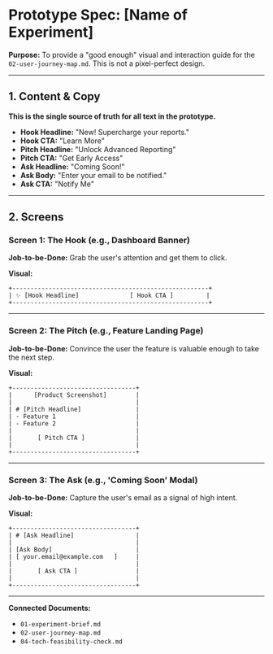 # Prototype Spec: [Name of Experiment]

**Purpose:** To provide a "good enough" visual and interaction guide for the `02-user-journey-map.md`. This is not a pixel-perfect design.

---

## 1. Content & Copy

**This is the single source of truth for all text in the prototype.**

* **Hook Headline:** "New! Supercharge your reports."
* **Hook CTA:** "Learn More"
* **Pitch Headline:** "Unlock Advanced Reporting"
* **Pitch CTA:** "Get Early Access"
* **Ask Headline:** "Coming Soon!"
* **Ask Body:** "Enter your email to be notified."
* **Ask CTA:** "Notify Me"

---

## 2. Screens

### Screen 1: The Hook (e.g., Dashboard Banner)

**Job-to-be-Done:** Grab the user's attention and get them to click.

**Visual:**
```
+------------------------------------------------------+
| ✨ [Hook Headline]              [ Hook CTA ]         |
+------------------------------------------------------+
```

---

### Screen 2: The Pitch (e.g., Feature Landing Page)

**Job-to-be-Done:** Convince the user the feature is valuable enough to take the next step.

**Visual:**
```
+----------------------------------+
|      [Product Screenshot]        |
|                                  |
| # [Pitch Headline]               |
| - Feature 1                      |
| - Feature 2                      |
|                                  |
|       [ Pitch CTA ]              |
|                                  |
+----------------------------------+
```

---

### Screen 3: The Ask (e.g., 'Coming Soon' Modal)

**Job-to-be-Done:** Capture the user's email as a signal of high intent.

**Visual:**
```
+----------------------------------+
| # [Ask Headline]                 |
|                                  |
| [Ask Body]                       |
| [ your.email@example.com   ]     |
|                                  |
|       [ Ask CTA ]                |
|                                  |
+----------------------------------+
```

---

**Connected Documents:**
- `01-experiment-brief.md`
- `02-user-journey-map.md`
- `04-tech-feasibility-check.md`